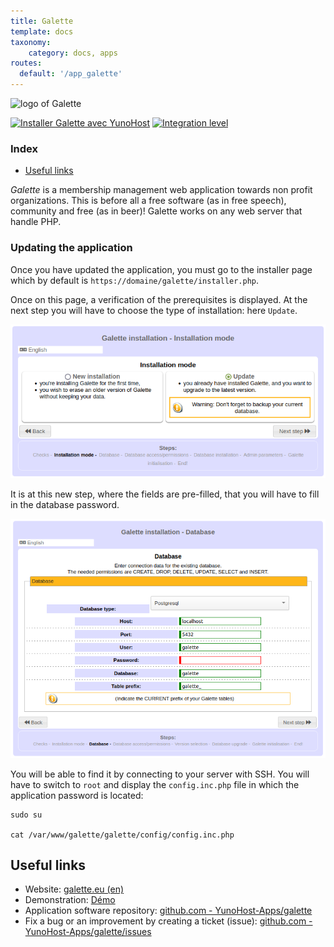 ```yaml
---
title: Galette
template: docs
taxonomy:
    category: docs, apps
routes:
  default: '/app_galette'
---
```


![logo of Galette](https://galette.eu/site/assets/img/galette.png?resize=,80)

[![Installer Galette avec YunoHost](https://install-app.yunohost.org/install-with-yunohost.svg)](https://install-app.yunohost.org/?app=galette) [![Integration level](https://dash.yunohost.org/integration/galette.svg)](https://dash.yunohost.org/appci/app/galette)

### Index

- [Useful links](#useful-links)

*Galette* is a membership management web application towards non profit organizations. This is before all a free software (as in free speech), community and free (as in beer)! Galette works on any web server that handle PHP.

### Updating the application

Once you have updated the application, you must go to the installer page which by default is `https://domaine/galette/installer.php`.

Once on this page, a verification of the prerequisites is displayed.
At the next step you will have to choose the type of installation: here `Update`.

![Galette Update](https://github.com/YunoHost/doc/raw/master/images/Galette_1_en_Update.png)

It is at this new step, where the fields are pre-filled, that you will have to fill in the database password.

![Galette Password](https://github.com/YunoHost/doc/raw/master/images/Galette_2_en_Passwd.png)

You will be able to find it by connecting to your server with SSH. You will have to switch to `root` and display the `config.inc.php` file in which the application password is located:

```
sudo su

cat /var/www/galette/galette/config/config.inc.php
```

## Useful links

+ Website: [galette.eu (en)](https://galette.eu/site/)
+ Demonstration: [Démo](https://demo.galette.eu/login)
+ Application software repository: [github.com - YunoHost-Apps/galette](https://github.com/YunoHost-Apps/galette_ynh)
+ Fix a bug or an improvement by creating a ticket (issue): [github.com - YunoHost-Apps/galette/issues](https://github.com/YunoHost-Apps/galette_ynh/issues)
